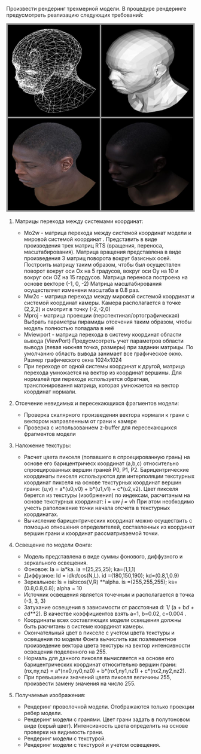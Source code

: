 Произвести рендеринг трехмерной модели. В процедуре рендеринге предусмотреть реализацию следующих требований:

![alt text](https://github.com/gerrrich/Rendering-3D-model/blob/master/man.jpeg?raw=true)

1. Матрицы перехода между системами координат:
	- Mo2w - матрица перехода между системой координат модели и мировой системой координат . Представить в виде
	произведения трех матриц RTS (вращения, переноса, масштабирования).
		Матрица вращения представлена в виде произведения 3 матриц поворота вокруг базисных осей. Построить матрицу
		таким образом, чтобы был осуществлен поворот вокруг оси Ox на 5 градусов, вокруг  оси Oy на 10 и вокруг оси OZ
		на 15 гардусов.
		Матрица переноса построена на основе векторе (-1, 0, -2)
		Матрица масштабирования осуществляет изменени масштаба в 0.8 раз.
	- Mw2c - матрица перехода между мировой системой координат и системой координат камеры.
		Камера располагается в точке (2,2,2) и смотрит в точку (-2,-2,0)
	- Mproj - матрица проекции (перспектиная/ортографическая)
		Выбрать параметры пирамиды отсечения таким образом, чтобы модель полностью попадала в неё
	- Mviewport - матрица перехода в систему координат области вывода (ViewPort)
		Предусмсотреть учет параметров области вывода (левая нижняя точка, размеры) при задании матрицы. По умолчанию
		область вывода занимает все графическое окно. Размер графического окна 1024x1024
	- При переходе от одной системы координат к другой, матрица перехода умножается на вектор из координат вершины.
	 Для нормалей при переходе используется обратная, транспонировання матрица,
	  которая умножается на вектор координат нормали.

2. Отсечение невидимых и пересекающихся фрагментов модели:
	- Проверка скалярного произведения вектора нормали к грани с вектором направленным от грани к камере
	- Проверка с использованием z-buffer для пересекающихся фрагментов модели

3. Наложение текстуры:
	- Расчет цвета пикселя (попавшего в спроецированную грань) на основе его барицентричесх координат (a,b,c)
	относительно спроецированных вершин граней P0, P1, P2. Барицентрические координаты пикселя используются для
	интерполяции текстурных координат пикселя на основе текстурных координат вершин грани:
	(u,v) = a*(u0,v0) + b*(u1,v1) + c*(u2,v2). 
	Цвет пикселя берется из текстуры (изобржения) по индексам, расчитаным на основе текстурных координат: 
	i = u*w
	j = v*h
	При этом необходимо учесть раположение точки начала отсчета в текстурных координатах.
	- Вычисление барицентрических координат можно осуществить с помощью отношения определителей, составленных из
	 координат вершин грани и координат рассматриваемой точки.
	
4. Освещение по модели Фонга:
	- Модель представлена в виде суммы фонового, диффузного и зеркального освещения. 
	- Фоновое: Ia = ia*ka. ia =(25,25,25); ka=(1,1,1)
	- Диффузное: Id = id*kd*cos(N,L). id =(180,150,190); kd=(0.8,1,0.9)
	- Зеркальное: Is = is*ks*cos(V,R) **alpha. is =(255,255,255); ks=(0.8,0.8,0.8); alpha = 10
	- Источник освещения является точечным и располагается в точка (-3, 3, 3)
	- Затухание освещения в зависимости от расстояния d: 1/ (a + b*d + c*d**2). В качестве коэффициентов
	взять a=1, b=0.02, c=0.004 .
	- Координаты всех составляющих модели освещения должны быть расчитаны в системе координат камеры.
	- Окончательный цвет в пикселе с учетом цвета текстуры и освещения по модели Фонга вычислить как поэлементное
	произведение вектора цвета текстуры на вектор интенсивности освещения поделенного на 255.
	- Нормаль для данного пикселя вычисляется на основе его барицентрических координат относительно вершин грани:
	  (nx,ny,nz) = a*(nx0,ny0,nz0) + b*(nx1,ny1,nz1) + c*(nx2,ny2,nz2). 
	- При превышении значений цвета пикселя величины 255, произвести замену значения на число 255.

5. Получаемые изображения:
	- Рендеринг проволочной модели. Отображаются только проекции ребер модели.
	- Рендеринг модели с гранями. Цвет грани задать в полутоновом виде (серый цвет). Интенсивность цвета определить
	 на основе проверки на видимость грани.
	- Рендеринг модели с текстурой.
	- Рендеринг модели с текстурой и учетом освещения.

